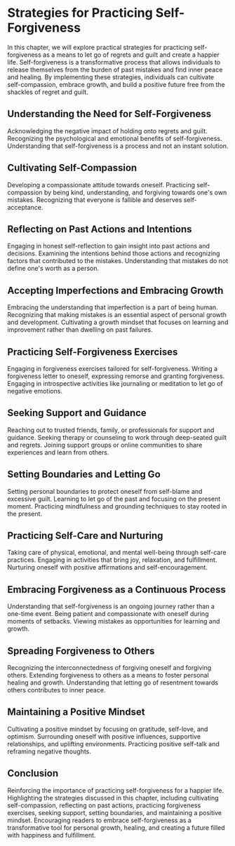 Strategies for Practicing Self-Forgiveness
===================================================

In this chapter, we will explore practical strategies for practicing self-forgiveness as a means to let go of regrets and guilt and create a happier life. Self-forgiveness is a transformative process that allows individuals to release themselves from the burden of past mistakes and find inner peace and healing. By implementing these strategies, individuals can cultivate self-compassion, embrace growth, and build a positive future free from the shackles of regret and guilt.

Understanding the Need for Self-Forgiveness
-------------------------------------------

Acknowledging the negative impact of holding onto regrets and guilt. Recognizing the psychological and emotional benefits of self-forgiveness. Understanding that self-forgiveness is a process and not an instant solution.

Cultivating Self-Compassion
---------------------------

Developing a compassionate attitude towards oneself. Practicing self-compassion by being kind, understanding, and forgiving towards one's own mistakes. Recognizing that everyone is fallible and deserves self-acceptance.

Reflecting on Past Actions and Intentions
-----------------------------------------

Engaging in honest self-reflection to gain insight into past actions and decisions. Examining the intentions behind those actions and recognizing factors that contributed to the mistakes. Understanding that mistakes do not define one's worth as a person.

Accepting Imperfections and Embracing Growth
--------------------------------------------

Embracing the understanding that imperfection is a part of being human. Recognizing that making mistakes is an essential aspect of personal growth and development. Cultivating a growth mindset that focuses on learning and improvement rather than dwelling on past failures.

Practicing Self-Forgiveness Exercises
-------------------------------------

Engaging in forgiveness exercises tailored for self-forgiveness. Writing a forgiveness letter to oneself, expressing remorse and granting forgiveness. Engaging in introspective activities like journaling or meditation to let go of negative emotions.

Seeking Support and Guidance
----------------------------

Reaching out to trusted friends, family, or professionals for support and guidance. Seeking therapy or counseling to work through deep-seated guilt and regrets. Joining support groups or online communities to share experiences and learn from others.

Setting Boundaries and Letting Go
---------------------------------

Setting personal boundaries to protect oneself from self-blame and excessive guilt. Learning to let go of the past and focusing on the present moment. Practicing mindfulness and grounding techniques to stay rooted in the present.

Practicing Self-Care and Nurturing
----------------------------------

Taking care of physical, emotional, and mental well-being through self-care practices. Engaging in activities that bring joy, relaxation, and fulfillment. Nurturing oneself with positive affirmations and self-encouragement.

Embracing Forgiveness as a Continuous Process
---------------------------------------------

Understanding that self-forgiveness is an ongoing journey rather than a one-time event. Being patient and compassionate with oneself during moments of setbacks. Viewing mistakes as opportunities for learning and growth.

Spreading Forgiveness to Others
-------------------------------

Recognizing the interconnectedness of forgiving oneself and forgiving others. Extending forgiveness to others as a means to foster personal healing and growth. Understanding that letting go of resentment towards others contributes to inner peace.

Maintaining a Positive Mindset
------------------------------

Cultivating a positive mindset by focusing on gratitude, self-love, and optimism. Surrounding oneself with positive influences, supportive relationships, and uplifting environments. Practicing positive self-talk and reframing negative thoughts.

Conclusion
----------

Reinforcing the importance of practicing self-forgiveness for a happier life. Highlighting the strategies discussed in this chapter, including cultivating self-compassion, reflecting on past actions, practicing forgiveness exercises, seeking support, setting boundaries, and maintaining a positive mindset. Encouraging readers to embrace self-forgiveness as a transformative tool for personal growth, healing, and creating a future filled with happiness and fulfillment.

